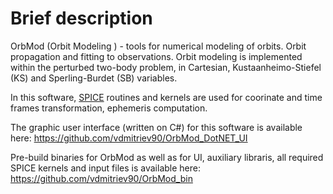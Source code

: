 # Brief description


OrbMod (Orbit Modeling ) - tools for numerical modeling of orbits. Orbit propagation and fitting to observations. Orbit modeling is implemented  within the perturbed  two-body problem, in Cartesian, Kustaanheimo-Stiefel (KS) and Sperling-Burdet (SB) variables.

In this software, [SPICE](https://naif.jpl.nasa.gov/naif/)  routines and kernels are used for coorinate and time frames transformation, ephemeris computation. 

The graphic user interface (written on C#) for this software is available here: https://github.com/vdmitriev90/OrbMod_DotNET_UI 

Pre-build binaries for OrbMod as well as for UI, auxiliary libraris, all required SPICE kernels and input files is available here: https://github.com/vdmitriev90/OrbMod_bin
